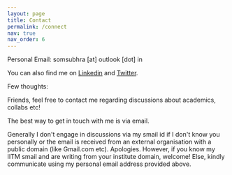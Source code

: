```yaml
---
layout: page
title: Contact
permalink: /connect
nav: true
nav_order: 6
---
```


<!-- pages/contact.md -->

Personal Email: somsubhra [at] outlook [dot] in


You can also find me on [Linkedin](https://www.linkedin.com/in/somsubhrad/) and [Twitter](https://twitter.com/somsubhraspeaks).

Few thoughts:

Friends, feel free to contact me regarding discussions about academics, collabs etc!

The best way to get in touch with me is via email.


Generally I don't engage in discussions via my smail id if I don't know you personally or the email is received from an external organisation with a public domain (like Gmail.com etc). Apologies. However, if you know my IITM smail and are writing from your institute domain, welcome! Else, kindly communicate using my personal email address provided above.
